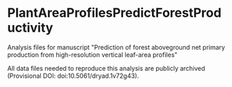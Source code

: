 # PlantAreaProfilesPredictForestProductivity
Analysis files for manuscript "Prediction of forest aboveground net primary production from high-resolution vertical leaf-area profiles"

All data files needed to reproduce this analysis are publicly archived (Provisional DOI: doi:10.5061/dryad.1v72g43).

